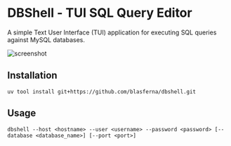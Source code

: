 # DBShell - TUI SQL Query Editor

A simple Text User Interface (TUI) application for executing SQL queries against MySQL databases.

![screenshot](https://github.com/user-attachments/assets/5831a3d0-d619-4e66-a6fc-c1ab8cba9ab4)

## Installation

```
uv tool install git+https://github.com/blasferna/dbshell.git
```

## Usage

```
dbshell --host <hostname> --user <username> --password <password> [--database <database_name>] [--port <port>]
``` 

